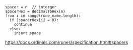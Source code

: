 ``` 
spacer = n  // interger
spacerHex = decimalToHex(n)
from i in range(rune_name.length):
  if (spacerHex[i] = 0):
    continue
  else:
    insert space
```
https://docs.ordinals.com/runes/specification.html#spacers